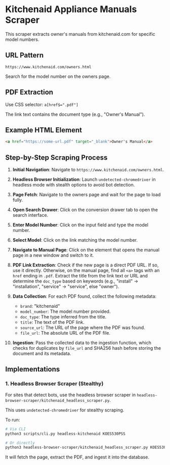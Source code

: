 # Kitchenaid Appliance Manuals Scraper

This scraper extracts owner's manuals from kitchenaid.com for specific model numbers.

## URL Pattern
`https://www.kitchenaid.com/owners.html`

Search for the model number on the owners page.

## PDF Extraction
Use CSS selector: `a[href$=".pdf"]`

The link text contains the document type (e.g., "Owner's Manual").

## Example HTML Element
```html
<a href="https://some-url.pdf" target="_blank">Owner's Manual</a>
```

## Step-by-Step Scraping Process

1. **Initial Navigation**: Navigate to `https://www.kitchenaid.com/owners.html`.

2. **Headless Browser Initialization**: Launch `undetected-chromedriver` in headless mode with stealth options to avoid bot detection.

3. **Page Fetch**: Navigate to the owners page and wait for the page to load fully.

4. **Open Search Drawer**: Click on the conversion drawer tab to open the search interface.

5. **Enter Model Number**: Click on the input field and type the model number.

6. **Select Model**: Click on the link matching the model number.

7. **Navigate to Manual Page**: Click on the element that opens the manual page in a new window and switch to it.

8. **PDF Link Extraction**: Check if the new page is a direct PDF URL. If so, use it directly. Otherwise, on the manual page, find all `<a>` tags with an `href` ending in `.pdf`. Extract the title from the link text or URL and determine the `doc_type` based on keywords (e.g., "install" → "installation", "service" → "service", else "owner").

9. **Data Collection**: For each PDF found, collect the following metadata:
    *   `brand`: "kitchenaid"
    *   `model_number`: The model number provided.
    *   `doc_type`: The type inferred from the title.
    *   `title`: The text of the PDF link.
    *   `source_url`: The URL of the page where the PDF was found.
    *   `file_url`: The absolute URL of the PDF file.

10. **Ingestion**: Pass the collected data to the ingestion function, which checks for duplicates by `file_url` and SHA256 hash before storing the document and its metadata.

## Implementations

### 1. Headless Browser Scraper (Stealthy)
For sites that detect bots, use the headless browser scraper in `headless-browser-scraper/kitchenaid_headless_scraper.py`.

This uses `undetected-chromedriver` for stealthy scraping.

To run:
```bash
# Via CLI
python3 scripts/cli.py headless-kitchenaid KOES530PSS

# Or directly
python3 headless-browser-scraper/kitchenaid_headless_scraper.py KOES530PSS
```

It will fetch the page, extract the PDF, and ingest it into the database.